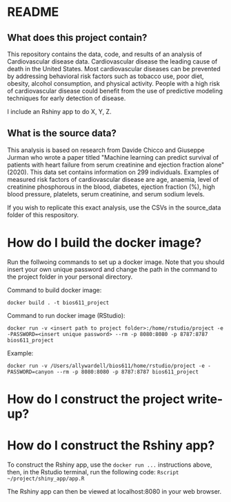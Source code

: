 # README
## What does this project contain? 
This repository contains the data, code, and results of an analysis of 
Cardiovascular disease data. Cardiovascular disease the leading cause 
of death in the United States. Most cardiovascular diseases can be prevented by addressing 
behavioral risk factors such as tobacco use, poor diet, obesity, alcohol consumption, 
and physical activity. People with a high risk of cardiovascular disease could benefit from
the use of predictive modeling techniques for early detection of disease. 

I include an Rshiny app to do X, Y, Z. 

## What is the source data? 

This analysis is based on research from Davide Chicco and Giuseppe Jurman who wrote
a paper titled "Machine learning can predict survival of patients with heart failure from serum 
creatinine and ejection fraction alone" (2020). This data set contains information on 299 individuals. 
Examples of measured risk factors of cardiovascular disease are age, anaemia, level of creatinine phosphorous in the blood, diabetes, ejection fraction (%), high blood pressure, platelets, serum
creatinine, and serum sodium levels. 

If you wish to replicate this exact analysis, use the CSVs in the source_data folder of this respository.

# How do I build the docker image? 

Run the follwoing commands to set up a docker image. Note that you should insert your own unique 
password and change the path in the command to the project folder in your personal directory. 

Command to build docker image: 

`docker build . -t bios611_project`

Command to run docker image (RStudio): 

`docker run -v <insert path to project folder>:/home/rstudio/project -e -PASSWORD=<insert unique password> --rm -p 8080:8080 -p 8787:8787 bios611_project`

Example: 

`docker run -v /Users/allywardell/bios611/home/rstudio/project -e -PASSWORD=canyon --rm -p 8080:8080 -p 8787:8787 bios611_project`

# How do I construct the project write-up? 

# How do I construct the Rshiny app? 

To construct the Rshiny app, use the `docker run ...` instructions above, then, 
in the Rstudio terminal, run the following code: 
`Rscript ~/project/shiny_app/app.R`

The Rshiny app can then be viewed at localhost:8080 in your web browser. 

